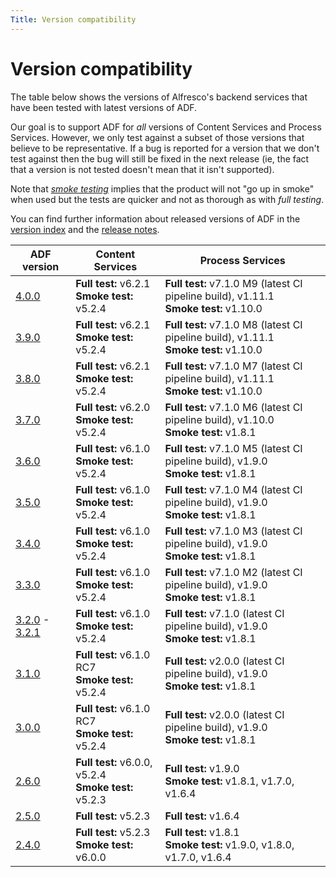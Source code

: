 ```yaml
---
Title: Version compatibility
---
```


# Version compatibility

The table below shows the versions of Alfresco's backend services that
have been tested with latest versions of ADF.

Our goal is to support ADF for *all* versions of Content Services
and Process Services. However, we only test against a subset of those
versions that believe to be representative. If a bug is reported for a
version that we don't test against then the bug will still be fixed in
the next release (ie, the fact that a version is not tested doesn't mean that it isn't supported).

Note that [*smoke testing*](https://en.wikipedia.org/wiki/Smoke_testing_%28software%29) implies that the product will not "go up in smoke" when
used but the tests are quicker and not as thorough as with *full testing*.

You can find further information about released versions of ADF in the
[version index](versionIndex.md) and the [release notes](release-notes/README.md).

| ADF version | Content Services | Process Services |
| --- | --- | --- |
| [4.0.0](versionIndex.md#v400) | **Full test:** v6.2.1 <br/> **Smoke test:** v5.2.4 | **Full test:** v7.1.0 M9 (latest CI pipeline build), v1.11.1 <br/>**Smoke test:** v1.10.0 |
| [3.9.0](versionIndex.md#v390) | **Full test:** v6.2.1 <br/> **Smoke test:** v5.2.4 | **Full test:** v7.1.0 M8 (latest CI pipeline build), v1.11.1 <br/>**Smoke test:** v1.10.0 |
| [3.8.0](versionIndex.md#v380) | **Full test:** v6.2.1 <br/> **Smoke test:** v5.2.4 | **Full test:** v7.1.0 M7 (latest CI pipeline build), v1.11.1 <br/>**Smoke test:** v1.10.0 |
| [3.7.0](versionIndex.md#v370) | **Full test:** v6.2.0 <br/> **Smoke test:** v5.2.4 | **Full test:** v7.1.0 M6 (latest CI pipeline build), v1.10.0 <br/>**Smoke test:** v1.8.1 |
| [3.6.0](versionIndex.md#v360) | **Full test:** v6.1.0 <br/> **Smoke test:** v5.2.4 | **Full test:** v7.1.0 M5 (latest CI pipeline build), v1.9.0 <br/>**Smoke test:** v1.8.1 |
| [3.5.0](versionIndex.md#v350) | **Full test:** v6.1.0 <br/> **Smoke test:** v5.2.4 | **Full test:** v7.1.0 M4 (latest CI pipeline build), v1.9.0 <br/>**Smoke test:** v1.8.1 |
| [3.4.0](versionIndex.md#v340) | **Full test:** v6.1.0 <br/> **Smoke test:** v5.2.4 | **Full test:** v7.1.0 M3 (latest CI pipeline build), v1.9.0 <br/>**Smoke test:** v1.8.1 |
| [3.3.0](versionIndex.md#v330) | **Full test:** v6.1.0 <br/> **Smoke test:** v5.2.4 | **Full test:** v7.1.0 M2 (latest CI pipeline build), v1.9.0 <br/>**Smoke test:** v1.8.1 |
| [3.2.0](versionIndex.md#v320) - [3.2.1](versionIndex.md#v321) | **Full test:** v6.1.0 <br/> **Smoke test:** v5.2.4 | **Full test:** v7.1.0 (latest CI pipeline build), v1.9.0 <br/>**Smoke test:** v1.8.1 |
| [3.1.0](versionIndex.md#v310) | **Full test:** v6.1.0 RC7 <br/> **Smoke test:** v5.2.4 | **Full test:** v2.0.0 (latest CI pipeline build), v1.9.0 <br/>**Smoke test:** v1.8.1 |
| [3.0.0](versionIndex.md#v300) | **Full test:** v6.1.0 RC7 <br/> **Smoke test:** v5.2.4 | **Full test:** v2.0.0 (latest CI pipeline build), v1.9.0 <br/>**Smoke test:** v1.8.1 |
| [2.6.0](versionIndex.md#v260) | **Full test:** v6.0.0, v5.2.4 <br/> **Smoke test:** v5.2.3 | **Full test:** v1.9.0 <br/>**Smoke test:** v1.8.1, v1.7.0, v1.6.4  |
| [2.5.0](versionIndex.md#v250) | **Full test:** v5.2.3 | **Full test:** v1.6.4 |
| [2.4.0](versionIndex.md#v240) | **Full test:** v5.2.3 <br/> **Smoke test:** v6.0.0 | **Full test:** v1.8.1 <br/> **Smoke test:** v1.9.0, v1.8.0, v1.7.0, v1.6.4 |
